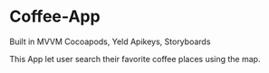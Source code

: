 # Coffee-App
Built in MVVM Cocoapods, Yeld Apikeys, Storyboards

This App let user search their favorite coffee places using the map.
